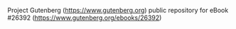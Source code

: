 Project Gutenberg (https://www.gutenberg.org) public repository for eBook #26392 (https://www.gutenberg.org/ebooks/26392)
